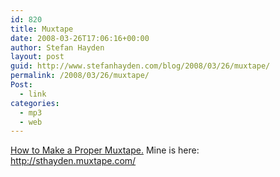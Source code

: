 ```yaml
---
id: 820
title: Muxtape
date: 2008-03-26T17:06:16+00:00
author: Stefan Hayden
layout: post
guid: http://www.stefanhayden.com/blog/2008/03/26/muxtape/
permalink: /2008/03/26/muxtape/
Post:
  - link
categories:
  - mp3
  - web
---
```

<a href="http://www.ryanirelan.com/past/2008/03/26/how-to-make-a-proper-muxtape/">How to Make a Proper Muxtape.</a> Mine is here: <a href="http://sthayden.muxtape.com/" rel="me">http://sthayden.muxtape.com/</a>
